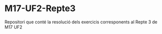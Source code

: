 # M17-UF2-Repte3
Repositori que conté la resolució dels exercicis corresponents al Repte 3 de M17 UF2
